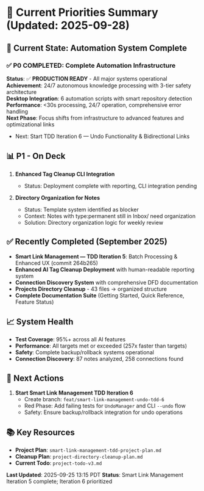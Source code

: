 # 🎯 Current Priorities Summary (Updated: 2025-09-28)

## 🎯 Current State: Automation System Complete

### ✅ **P0 COMPLETED: Complete Automation Infrastructure**
**Status**: ✅ **PRODUCTION READY** - All major systems operational  
**Achievement**: 24/7 autonomous knowledge processing with 3-tier safety architecture  
**Desktop Integration**: 6 automation scripts with smart repository detection  
**Performance**: <30s processing, 24/7 operation, comprehensive error handling  
**Next Phase**: Focus shifts from infrastructure to advanced features and optimizational links
   - Next: Start TDD Iteration 6 — Undo Functionality & Bidirectional Links

## 📊 P1 - On Deck  
1. **Enhanced Tag Cleanup CLI Integration** 
   - Status: Deployment complete with reporting, CLI integration pending
   
2. **Directory Organization for Notes**
   - Status: Template system identified as blocker
   - Context: Notes with type:permanent still in Inbox/ need organization
   - Solution: Directory organization logic for weekly review

## ✅ Recently Completed (September 2025)
- **Smart Link Management — TDD Iteration 5**: Batch Processing & Enhanced UX (commit 264b265)
- **Enhanced AI Tag Cleanup Deployment** with human-readable reporting system
- **Connection Discovery System** with comprehensive DFD documentation  
- **Projects Directory Cleanup** - 43 files → organized structure
- **Complete Documentation Suite** (Getting Started, Quick Reference, Feature Status)

## 📈 System Health
- **Test Coverage**: 95%+ across all AI features
- **Performance**: All targets met or exceeded (257x faster than targets)
- **Safety**: Complete backup/rollback systems operational
- **Connection Discovery**: 87 notes analyzed, 258 connections found

## 🎯 Next Actions
1. **Start Smart Link Management TDD Iteration 6**
   - Create branch: `feat/smart-link-management-undo-tdd-6`  
   - Red Phase: Add failing tests for `UndoManager` and CLI `--undo` flow
   - Safety: Ensure backup/rollback integration for undo operations

## 📚 Key Resources
- **Project Plan**: `smart-link-management-tdd-project-plan.md`
- **Cleanup Plan**: `project-directory-cleanup-plan.md`
- **Current Todo**: `project-todo-v3.md`

**Last Updated**: 2025-09-25 13:15 PDT
**Status**: Smart Link Management Iteration 5 complete; Iteration 6 prioritized
